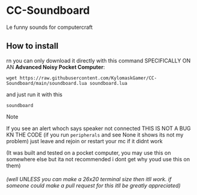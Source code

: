 # CC-Soundboard
Le funny sounds for computercraft

## How to install
rn you can only download it directly with this command SPECIFICALLY ON AN **Advanced Noisy Pocket Computer**:
```
wget https://raw.githubusercontent.com/KylomaskGamer/CC-Soundboard/main/soundboard.lua soundboard.lua
```

and just run it with this
```
soundboard
```

> [!NOTE]
> If you see an alert whoch says speaker not connected THIS IS NOT A BUG KN THE CODE (if you run `peripherals` and see None it shows its not my problem) just leave and rejoin or restart your mc if it didnt work

(It was built and tested on a pocket computer, you may use this on somewhere else but ita not recommended i dont get why youd use this on them)
###### (well UNLESS you can make a 26x20 terminal size then itll work. if someone could make a pull request for this itll be greatly appreciated)